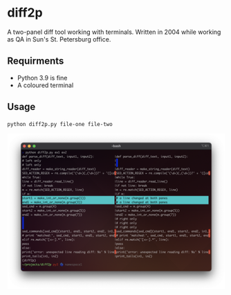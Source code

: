# diff2p

A two-panel diff tool working with terminals.
Written in 2004 while working as QA in Sun's St. Petersburg office. 

## Requirments

- Python 3.9 is fine
- A coloured terminal

## Usage

`python diff2p.py file-one file-two`

![diff2p screenshot](screenshot.png)

